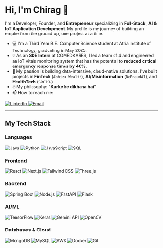 # Hi, I'm Chirag 👋

I'm a Developer, Founder, and **Entrepreneur** specializing in **Full-Stack , AI & IoT Application Development**. My profile is my journey of building an empire from the ground up, one project at a time.

* 💻 I'm a Third Year B.E. Computer Science student at Atria Institute of Technology, graduating in May 2025.
* 💡 As an **SDE Intern** at COMEDKARES, I led a team of 4 and engineered an IoT vitals monitoring system that has the potential to **reduced critical emergency response times by 40%**.
* 🚀 My passion is building data-intensive, cloud-native solutions. I've built projects in **FinTech** (`Abhizu Wealth`), **AI/Misinformation** (`DeFraudAI`), and **HealthTech** (`SRCISH`).
* 🔥 My philosophy: **"Karke he dikhana hai"**
* 📫 How to reach me:

<a href="https://www.linkedin.com/in/chirag-baldia" target="_blank">
  <img src="https://img.shields.io/badge/LinkedIn-0077B5?style=for-the-badge&logo=linkedin&logoColor=white" alt="LinkedIn"/>
</a>
<a href="mailto:chiragbaldia@gmail.com" target="_blank">
  <img src="https://img.shields.io/badge/Email-D14836?style=for-the-badge&logo=gmail&logoColor=white" alt="Email"/>
</a>

---

## My Tech Stack

### Languages
<img src="https://img.shields.io/badge/Java-ED8B00?style=flat-square&logo=openjdk&logoColor=white" alt="Java"/> <img src="https://img.shields.io/badge/Python-3776AB?style=flat-square&logo=python&logoColor=white" alt="Python"/> <img src="https://img.shields.io/badge/JavaScript-F7DF1E?style=flat-square&logo=javascript&logoColor=black" alt="JavaScript"/> <img src="https://img.shields.io/badge/SQL-4479A1?style=flat-square&logo=postgresql&logoColor=white" alt="SQL"/>

### Frontend
<img src="https://img.shields.io/badge/React-61DAFB?style=flat-square&logo=react&logoColor=black" alt="React"/> <img src="https://img.shields.io/badge/Next.js-000000?style=flat-square&logo=nextdotjs&logoColor=white" alt="Next.js"/> <img src="https://img.shields.io/badge/Tailwind_CSS-38B2AC?style=flat-square&logo=tailwind-css&logoColor=white" alt="Tailwind CSS"/> <img src="https://img.shields.io/badge/Three.js-000000?style=flat-square&logo=threedotjs&logoColor=white" alt="Three.js"/>

### Backend
<img src="https://img.shields.io/badge/Spring_Boot-6DB33F?style=flat-square&logo=spring-boot&logoColor=white" alt="Spring Boot"/> <img src="https://img.shields.io/badge/Node.js-339933?style=flat-square&logo=node.js&logoColor=white" alt="Node.js"/> <img src="https://img.shields.io/badge/FastAPI-009688?style=flat-square&logo=fastapi&logoColor=white" alt="FastAPI"/> <img src="https://img.shields.io/badge/Flask-000000?style=flat-square&logo=flask&logoColor=white" alt="Flask"/>

### AI/ML
<img src="https://img.shields.io/badge/TensorFlow-FF6F00?style=flat-square&logo=tensorflow&logoColor=white" alt="TensorFlow"/> <img src="https://img.shields.io/badge/Keras-D00000?style=flat-square&logo=keras&logoColor=white" alt="Keras"/> <img src="https://img.shields.io/badge/Gemini_API-4285F4?style=flat-square&logo=google-gemini&logoColor=white" alt="Gemini API"/> <img src="https://img.shields.io/badge/OpenCV-5C3EE8?style=flat-square&logo=opencv&logoColor=white" alt="OpenCV"/>

### Databases & Cloud
<img src="https://img.shields.io/badge/MongoDB-47A248?style=flat-square&logo=mongodb&logoColor=white" alt="MongoDB"/> <img src="https://img.shields.io/badge/MySQL-4479A1?style=flat-square&logo=mysql&logoColor=white" alt="MySQL"/> <img src="https://img.shields.io/badge/AWS-232F3E?style=flat-square&logo=amazon-aws&logoColor=white" alt="AWS"/> <img src="https://img.shields.io/badge/Docker-2496ED?style=flat-square&logo=docker&logoColor=white" alt="Docker"/> <img src="https://img.shields.io/badge/Git-F05032?style=flat-square&logo=git&logoColor=white" alt="Git"/>
